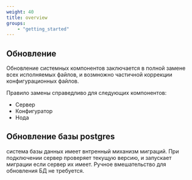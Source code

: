 ```yaml
---
weight: 40
title: overview
groups:
    - "getting_started"
---
```


<h2 id="update">Обновление</h2>

Обновление системных компонентов заключается в полной замене всех исполняемых файлов, и возмножно частичной
коррекции конфигурационных файлов.

Правило замены справедливо для следующих компонентов:

* Сервер
* Конфигуратор
* Нода

<h2 id="migrate-postgres">Обновление базы postgres</h2>

система базы данных имеет внтренный миханизм миграций. При подключении сервер проверяет текущую версию, 
и запускает миграции если сервер их имеет. Ручное вмешательство для обновления БД не требуется.
